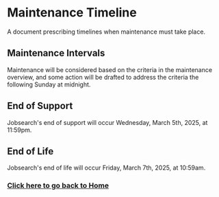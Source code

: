 # Maintenance Timeline
A document prescribing timelines when maintenance must take place.

## Maintenance Intervals
Maintenance will be considered based on the criteria in the maintenance overview, and some action will be drafted to address the criteria the following Sunday at midnight.

## End of Support
Jobsearch's end of support will occur Wednesday, March 5th, 2025, at 11:59pm.

## End of Life
Jobsearch's end of life will occur Friday, March 7th, 2025, at 10:59am.

### **[Click here to go back to Home](https://github.com/kiffit/waterfall-project)**
